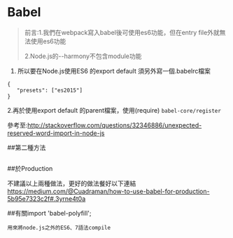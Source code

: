 # Babel

>前言:1.我們在webpack寫入babel後可使用es6功能，但在entry file外就無法使用es6功能
>
>2.Node.js的--harmony不包含module功能

1. 所以要在Node.js使用ES6 的export default 須另外寫一個.babelrc檔案
```
{
   "presets": ["es2015"]
}
```
2.再於使用export default 的parent檔案，使用(require)
`babel-core/register`

參考至:http://stackoverflow.com/questions/32346886/unexpected-reserved-word-import-in-node-js


##第二種方法

```

```

##於Production

不建議以上兩種做法，更好的做法餐好以下連結
https://medium.com/@Cuadraman/how-to-use-babel-for-production-5b95e7323c2f#.3yrne4t0a



##有關import 'babel-polyfill';

```
用來將node.js之外的ES6、7語法compile
```

